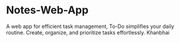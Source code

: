 # Notes-Web-App
A web app for efficient task management, To-Do simplifies your daily routine. Create, organize, and prioritize tasks effortlessly. 
Khanbhai